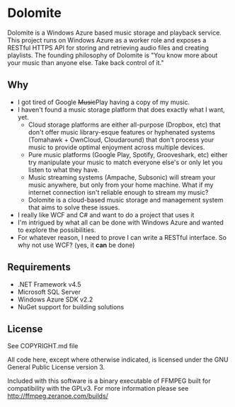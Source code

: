 Dolomite
=========

Dolomite is a Windows Azure based music storage and playback service. This project runs on
Windows Azure as a worker role and exposes a RESTful HTTPS API for storing and retrieving
audio files and creating playlists. The founding philosophy of Dolomite is "You know more
about your music than anyone else. Take back control of it."

Why
---
- I got tired of Google <del>Music</del>Play having a copy of my music.
- I haven't found a music storage platform that does exactly what I want, yet.
    * Cloud storage platforms are either all-purpose (Dropbox, etc) that don't offer music library-esque
      features or hyphenated systems (Tomahawk + OwnCloud, Cloudaround) that don't process your music to provide optimal
      enjoyment across multiple devices.
    * Pure music platforms (Google Play, Spotify, Grooveshark, etc) either try manipulate your music
      to match everyone else's or only let you listen to what they have.
    * Music streaming systems (Ampache, Subsonic) will stream your music anywhere, but only from
      your home machine. What if my internet connection isn't reliable enough to stream my music?
    * Dolomite is a cloud-based music storage and management system that aims to solve these issues.
- I really like WCF and C# and want to do a project that uses it
- I'm intrigued by what all can be done with Windows Azure and wanted to explore the possibilities.
- For whatever reason, I need to prove I can write a RESTful interface. So why not use WCF? (yes, it **can** be done)

Requirements
------------
- .NET Framework v4.5
- Microsoft SQL Server
- Windows Azure SDK v2.2
- NuGet support for building solutions

License
-------
See COPYRIGHT.md file

All code here, except where otherwise indicated, is licensed under the GNU General Public License version 3.

Included with this software is a binary executable of FFMPEG built for compatibility with the GPLv3. For
more information please see http://ffmpeg.zeranoe.com/builds/
